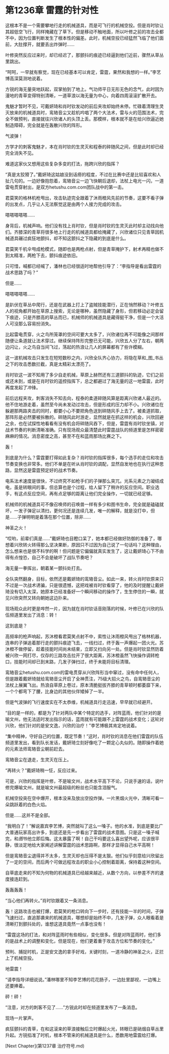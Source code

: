 # 第1236章 雷霆的针对性

这根本不是一个需要攀地行走的机械道具，而是可飞行的机械空投。但是肖时钦让其超低空飞行，同样掩藏在了草下。但是移动不触地面，所以叶修之前的攻击全都不中，因为位置判断发生了根本性的偏差。此时，机械空投已经猛然飞临了他们面前，大肚撑开，就要丢出炸弹时……

叶修突然反应过来时，却已经迟了，那颤抖的痕迹已经逼到他们近前，骤然从草丛里跳出。

“呵呵，一早就有察觉，现在已经基本可以肯定，雷霆，果然和我想的一样。”李艺博高深莫测地说着。

方锐的海无量突地跃起，双掌拍到了地上。气功师平日无形无色的念气，此时因为漫地的青草变得特别清晰，一道草浪以海无量为中心，向着四周滚滚扩散开去。

鬼魅才暂时不见，可戴妍琦和肖时钦发动的前后夹攻却始终未停。忙碌着清理生灵灭放来的机械道具时，鸾辂音尘又趁机吟唱了两个大法术，雷与火的范围法术，完全不做预判，直接就往兴欣诸人的头顶上丢。那模样，根本就不是在给兴欣逼近她制造障碍，完全就是在轰散兴欣的阵形。

气波弹！

方学才的刺客鬼魅才，本在肖时钦的生灵灭和程泰的碎随风之间，但是此时却已经完全消失不见。

难道这家伙又想用这些复杂多变的打法，拖跨兴欣的指挥？

“真是太狡猾了。”戴妍琦这姑娘没到话痨的程度，不过在比赛中还是比较喜欢和人扯几句的。一边好像抱怨着，鸾辂音尘一边飞快朝后退却，法杖上电光一闪，一道雷电贯穿射出，是双方hetushu.com.com团队战中的第一击。

君莫笑的格林机枪甩出，攻击轨迹完全跟着了沐雨橙风先前的节奏，这要不看子弹的出发点，几乎让人无法察觉这是由两个人接力完成的攻击。

嗒嗒嗒嗒嗒……

身背后，机械声响。他们没有找上肖时钦，但是肖时钦的生灵灭此时却主动找向他们。齐膝深的青草将很多地上行走的机械道具都给掩藏了，兴欣诸位只见青草因机械道具碾过疯狂地颤抖，却不知这颤抖之下隐藏的到底是什么。

君莫笑千机伞甩成枪模式，随即也是两枪点射，但是青草掩护下，射术再精也做不到太精准，两枪下去，颤抖痕迹依旧。

只可惜，喊都已经喊了，潘林也已经很适时地帮他引导了：“李指导是看出雷霆的战术思路了吗？”

但是……

嗒嗒嗒嗒嗒……

是趴伏在草丛中爬行，还是在武器上打上了盗贼技能潜行，正在悄然移动？叶修五人的视角都开始在草原上搜索，无论是哪种，虽然隐藏了身形，但若移动必定会留下痕迹，只是齐膝高的草丛而已，机械师的机械道具是藏得挺干净，但是一个大活人可没那么容易扮消失。

比起雷电贯穿，火之鸟所笼罩的空间可要大太多了，兴欣诸位再不可能像之间那样随便让条道就让法术穿过。继续保持阵形完整已无可能，兴欣五人分了左右，朝两边闪让，火之鸟自当间飞过，荡起的热浪让几人的屏幕都有了些许模糊。

这一波机械攻击只发生在短短数秒之内，兴欣全队齐心协力，将隐在草和_图_书丛之下的攻击悉数拦截，真是太精彩太漂亮了。

肖时钦这一波不知用了多少自走机械，草原上赫然还有三道颤抖的轨迹，它们之前或还未到，或是在肖时钦的遥控指挥下，总之都避过了海无量的这一地雷震，此时再度发起了冲锋。

前后远程夹攻，刺客消失不知去向，程泰的柔道碎随风算是距离兴欣诸人最近的。他不住地游走着，虽然至今尚未发动过攻击，但是形成的压力却不小。兴欣诸位在躲避那两路夹击的同时，都要小心不要把角色送到碎随风手上去了。被柔道抓取，那阵形是必然要被拆散的。碎随风此时游走，显然就是在抓这样的机会，兴欣回避之余，也在试探性地看看有没有机会将碎随风吞下，但是，雷霆有肖时钦坐镇，对战术节奏的判断清晰准确。只有现场观众最清楚此时雷霆战队的频道里是怎样密密麻麻的情况。消息密度之高，甚至不在和蓝雨那场比赛之下。

轰！

到底是为什么？雷霆要打得如此复杂？肖时钦的指挥很多，每个选手的走位和攻击节奏变换也非常多。他们不单是在听从肖时钦的调配，显然自发地也在执行这种思路，显然这是雷霆预定好的战术节奏。

电系法术速度是很快，不过终究不如枪手们的子弹那么突兀。光系元素之力凝结成电，虽是转眼间的事，但总算也是个过程，给人留下了稍许的反应空间。职业选手，有这点反应空间，再有点足够的距离让他们完全操作，一切就已经足够。

机械师的机械道具可不像召唤师的召唤兽一样有多少和图书生命，完全就是磕磕就坏，一发子弹足以清扫，更何况还是连续几发，唯一的解释，就是没打中，但是……子弹明明是着落在那个位置，除非……

神圣之火！

“哎哟，前辈们真是……”戴妍琦也目瞪口呆了，她本都已经做好防御的准备了，哪想着兴欣转火转得那么坚决果断，原因只不过因为自己说了一句话吗？这种理由，怎么想来也是很不科学的啊！但问题是它偏偏就真实发生了，这让戴妍琦心下不由得有点惶恐，自己不会是破坏了战队节奏吧？

海无量一拳挥出，朝着某一颤抖处打去。

全队突然翻身，目标，依然还是戴妍琦的鸾辂音尘。如此一来，转火肖时钦原来只不过是一次战术诱骗，只是很遗憾，这把戏被肖时钦看穿了，他的及时提醒让戴妍琦没有切入太深，她原本已经准备好一个瞬间移动的操作了，生生停住的一瞬，就见兴欣突然又转向朝她这边扑来。

现场观众此时更是哗然一片，因为就在肖时钦话音刚落的时候，叶修已在兴欣的队伍频道里发出了消息：转！

这到底是？

高频率的枪声响起，苏沐橙看君莫笑点射不中，索性让沐雨橙风甩出了格林机器，连串的子弹追着那行走的颤抖痕迹飞去，一线扫过，终于轰一声爆起一团火光。苏沐橙不做停留，趁着技能时间尚未结束，立即又扫向另一处。但是肖时钦显然防着被兴欣一网打尽，仅存的三路攻击拉开了很大距离，苏沐橙虽然飞快操作调转枪口，技能时间却已到末路，几发子弹扫过，终于未能将目标清理。

鸾辂音尘hetushu.com.com的雷电贯穿从兴欣阵形当中窜过，没有命中任何人，但是跟着戴妍琦就给鸾辂音尘开启了全神贯注，75级大招火之鸟，自鸾辂音尘的法杖上展翼飞出。热浪自草原上卷过，原本清脆挺拔齐膝的青草顿时都萎靡下来，一个个都弯下了腰，比身边的其他伙伴矮掉了一半。

但是气波弹的飞行速度实在不太恭维，机械道具行走迅速，早早就已经避开。

“目的是一样的，都是为了针对两队中某个特定的选手，对阵蓝雨，他们针对的是喻文州，他无法适时发出指示的话，蓝雨就有可能跟不上雷霆的战术变化；这轮对兴欣，他们针对的是安文逸，兴欣的治疗！”李艺博极其肯定地说着。

“集中精神，守好自己的位置，既定节奏！”这时，肖时钦的消息在他们雷霆的队伍频道里发出，看到队长发话，戴妍琦立刻好像吃了一颗定心丸似的。随即操作着她的元素法师鸾辂音尘朝前赶去。

鸾辂音尘在退走，生灵灭在压上。

“再转火？”戴妍琦稍一怔，反应过来。

可是，兴欣的指挥是叶修，不是喻文州，战术水平高下不论，只说手速的话，说叶修完爆喻文州，就是喻文州最超级的粉丝也只能含泪服气。

机械空投突在空中爆开，根本没来及放出空投炸弹。一片黑烟火光中，清晰可看一朵跳跃着的白色火焰。

但是……这并不是全部。

“我明白了！”解说嘉宾李艺博，突然就叫了这么一嗓子。他的水准，到底是要比广大普通玩家高出许多，到底还是先一步看出了雷霆的战术意图。只是这一嗓子喊完，和*图*书他立即后悔。这太暴露了啊！自己干吗要这么喜出望外呢，应该很平静，很淡定地给大家阐述讲解雷霆的战术思路啊，那样才显得自己水平高啊！

但是鸾辂音尘退得并不太多，生灵灭却也压得不是太狠。他们似乎刻意给兴欣留出了一定的空间，而后两个可做远程攻击的职业小心控制着距离，保持着这种空间。

自草底走来的不知为何物的机械道具已经越来越近，从数个方向，以参差不齐的速度接连赶到。

轰轰轰轰！

“当心他们再转火。”肖时钦跟着又一条消息。

轰！这路攻击也被打爆，君莫笑的枪口转向下一步时，还有技能一半的时间，子弹飞速扫过，直追那袭来的机械道具，哪想却是始终不中，几发子弹，众人眼看着是清晰打到颤抖处的，谁想这道具竟然一点事也没有！

“雷霆这场的打法，和对阵蓝雨时有些相似，变化很多。但是对阵蓝雨时，他们多的是战术上的调整和变化，但是现在，他们更着重于攻击方位和节奏的变化。”

预判、捕捉时机，正是安文逸的拿手好戏，关键时刻，一道冷静的神圣之火，正拦上了机械空投。

地雷震！

“请李指导详细说说。”潘林哪里不知李艺博的花花肠子，一边肚里鄙视，一边嘴上还要捧着。

砰！砰！

“注意，对方的刺客不见了……”方锐此时却在频道里发布了一条消息。

现场一片掌声。

疯狂颤抖的青草，在和这滚来的草浪接触后立时爆起火光，转眼已是硝烟自草丛里升起。方锐掐准了时机，根本不管来的机械道具是什么，悉数用地雷震给打爆。



[Next Chapter](第1237章 治疗符号.md)